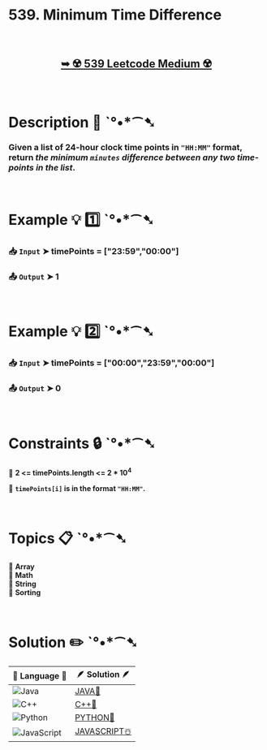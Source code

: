 # 539. Minimum Time Difference

</br>

<h2 align="center"> 

<a href="https://leetcode.com/problems/minimum-time-difference/description/?envType=daily-question&envId=2024-09-16"><strong>➥ ☢️ 539 Leetcode Medium ☢️ </strong></a>
</h2>

</br>

# Description 📜 ˋ°•*⁀➷

### Given a list of 24-hour clock time points in `"HH:MM"` format, return *the minimum `minutes` difference between any two time-points in the list*.

</br>

# Example 💡 1️⃣ ˋ°•*⁀➷

  ### 📥 `Input`  ➤ timePoints = ["23:59","00:00"]

  ### 📤 `Output`  ➤ 1

</br>

# Example 💡 2️⃣ ˋ°•*⁀➷

  ### 📥 `Input` ➤ timePoints = ["00:00","23:59","00:00"]

  ### 📤 `Output`  ➤ 0

</br>

# Constraints 🔒 ˋ°•*⁀➷

🔹 **2 <= timePoints.length <= 2 * 10<sup>4</sup>** </br>

🔹 **`timePoints[i]` is in the format `"HH:MM"`.** </br>

</br>

# Topics 📋 ˋ°•*⁀➷

🔸 **Array**  </br>
🔸 **Math**  </br>
🔸 **String**  </br>
🔸 **Sorting**  </br>

</br>

# Solution ✏️ ˋ°•*⁀➷

| 📒 Language 📒  | 🪶 Solution 🪶 |
| ------------- | ------------- |
|  ![Java](https://img.shields.io/badge/java-%23ED8B00.svg?style=for-the-badge&logo=openjdk&logoColor=white)  | [JAVA🍁](https://github.com/Prakhar-002/LEETCODE/blob/main/%F0%9F%93%9C%20Daily%20Challange%20%F0%9F%92%A1/09%20September%20%F0%9F%8D%82%202024/16%20-%2009%20-%202024%20---%20539.%20Minimum%20Time%20Difference%20%E2%98%83%EF%B8%8F%20%F0%9F%8D%81%20%F0%9F%8D%B0%20%F0%9F%8E%B2/%F0%9F%8D%81JAVA%20-%20539.%20Minimum%20Time%20Difference.java) |
|  ![C++](https://img.shields.io/badge/c++-%2300599C.svg?style=for-the-badge&logo=c%2B%2B&logoColor=white)  | [C++🎲](https://github.com/Prakhar-002/LEETCODE/blob/main/%F0%9F%93%9C%20Daily%20Challange%20%F0%9F%92%A1/09%20September%20%F0%9F%8D%82%202024/16%20-%2009%20-%202024%20---%20539.%20Minimum%20Time%20Difference%20%E2%98%83%EF%B8%8F%20%F0%9F%8D%81%20%F0%9F%8D%B0%20%F0%9F%8E%B2/%F0%9F%8E%B2CPP%20-%20539.%20Minimum%20Time%20Difference.cpp)  |
|  ![Python](https://img.shields.io/badge/python-3670A0?style=for-the-badge&logo=python&logoColor=ffdd54)    | [PYTHON🍰](https://github.com/Prakhar-002/LEETCODE/blob/main/%F0%9F%93%9C%20Daily%20Challange%20%F0%9F%92%A1/09%20September%20%F0%9F%8D%82%202024/16%20-%2009%20-%202024%20---%20539.%20Minimum%20Time%20Difference%20%E2%98%83%EF%B8%8F%20%F0%9F%8D%81%20%F0%9F%8D%B0%20%F0%9F%8E%B2/%F0%9F%8D%B0PYTHON%20-%20539.%20Minimum%20Time%20Difference.py) |
| ![JavaScript](https://img.shields.io/badge/javascript-%23323330.svg?style=for-the-badge&logo=javascript&logoColor=%23F7DF1E)   | [JAVASCRIPT☃️](https://github.com/Prakhar-002/LEETCODE/blob/main/%F0%9F%93%9C%20Daily%20Challange%20%F0%9F%92%A1/09%20September%20%F0%9F%8D%82%202024/16%20-%2009%20-%202024%20---%20539.%20Minimum%20Time%20Difference%20%E2%98%83%EF%B8%8F%20%F0%9F%8D%81%20%F0%9F%8D%B0%20%F0%9F%8E%B2/%E2%98%83%EF%B8%8FJAVASCRIPT%20-%20539.%20Minimum%20Time%20Difference.js) |
